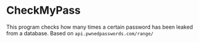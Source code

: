 # CheckMyPass

This program checks how many times a certain password has been leaked from a database. Based on `api.pwnedpasswords.com/range/`

